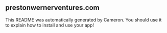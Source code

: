 ## prestonwernerventures.com

This README was automatically generated by Cameron. You should use it to explain how to install
and use your app!
